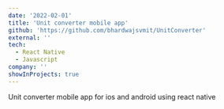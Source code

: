 ```yaml
---
date: '2022-02-01'
title: 'Unit converter mobile app'
github: 'https://github.com/bhardwajsvmit/UnitConverter'
external: ''
tech:
  - React Native
  - Javascript
company: ''
showInProjects: true
---
```


Unit converter mobile app for ios and android using react native